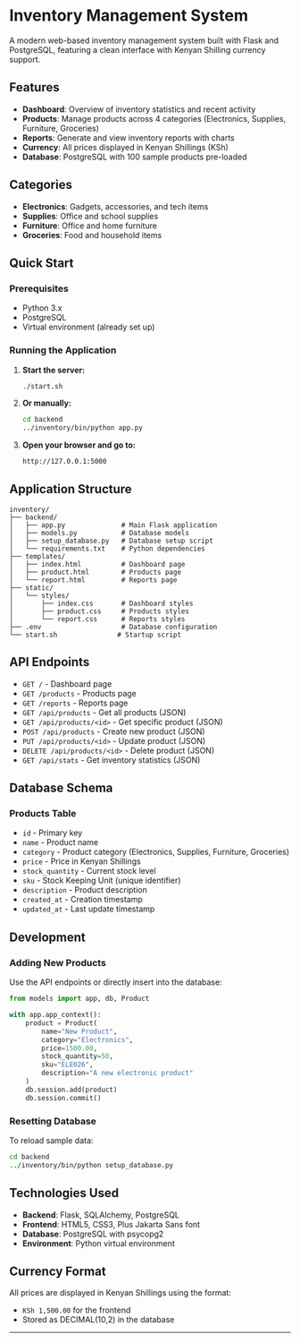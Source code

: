 # Inventory Management System

A modern web-based inventory management system built with Flask and PostgreSQL, featuring a clean interface with Kenyan Shilling currency support.

## Features

- **Dashboard**: Overview of inventory statistics and recent activity
- **Products**: Manage products across 4 categories (Electronics, Supplies, Furniture, Groceries)
- **Reports**: Generate and view inventory reports with charts
- **Currency**: All prices displayed in Kenyan Shillings (KSh)
- **Database**: PostgreSQL with 100 sample products pre-loaded

## Categories

- **Electronics**: Gadgets, accessories, and tech items
- **Supplies**: Office and school supplies
- **Furniture**: Office and home furniture
- **Groceries**: Food and household items

## Quick Start

### Prerequisites
- Python 3.x
- PostgreSQL
- Virtual environment (already set up)


### Running the Application

1. **Start the server:**
   ```bash
   ./start.sh
   ```

2. **Or manually:**
   ```bash
   cd backend
   ../inventory/bin/python app.py
   ```

3. **Open your browser and go to:**
   ```
   http://127.0.0.1:5000
   ```

## Application Structure

```
inventory/
├── backend/
│   ├── app.py              # Main Flask application
│   ├── models.py           # Database models
│   ├── setup_database.py   # Database setup script
│   └── requirements.txt    # Python dependencies
├── templates/
│   ├── index.html          # Dashboard page
│   ├── product.html        # Products page
│   └── report.html         # Reports page
├── static/
│   └── styles/
│       ├── index.css       # Dashboard styles
│       ├── product.css     # Products styles
│       └── report.css      # Reports styles
├── .env                    # Database configuration
└── start.sh               # Startup script
```

## API Endpoints

- `GET /` - Dashboard page
- `GET /products` - Products page  
- `GET /reports` - Reports page
- `GET /api/products` - Get all products (JSON)
- `GET /api/products/<id>` - Get specific product (JSON)
- `POST /api/products` - Create new product (JSON)
- `PUT /api/products/<id>` - Update product (JSON)
- `DELETE /api/products/<id>` - Delete product (JSON)
- `GET /api/stats` - Get inventory statistics (JSON)

## Database Schema

### Products Table
- `id` - Primary key
- `name` - Product name
- `category` - Product category (Electronics, Supplies, Furniture, Groceries)
- `price` - Price in Kenyan Shillings
- `stock_quantity` - Current stock level
- `sku` - Stock Keeping Unit (unique identifier)
- `description` - Product description
- `created_at` - Creation timestamp
- `updated_at` - Last update timestamp

## Development

### Adding New Products
Use the API endpoints or directly insert into the database:

```python
from models import app, db, Product

with app.app_context():
    product = Product(
        name="New Product",
        category="Electronics",
        price=1500.00,
        stock_quantity=50,
        sku="ELE026",
        description="A new electronic product"
    )
    db.session.add(product)
    db.session.commit()
```

### Resetting Database
To reload sample data:
```bash
cd backend
../inventory/bin/python setup_database.py
```

## Technologies Used

- **Backend**: Flask, SQLAlchemy, PostgreSQL
- **Frontend**: HTML5, CSS3, Plus Jakarta Sans font
- **Database**: PostgreSQL with psycopg2
- **Environment**: Python virtual environment

## Currency Format

All prices are displayed in Kenyan Shillings using the format:
- `KSh 1,500.00` for the frontend
- Stored as DECIMAL(10,2) in the database

---

